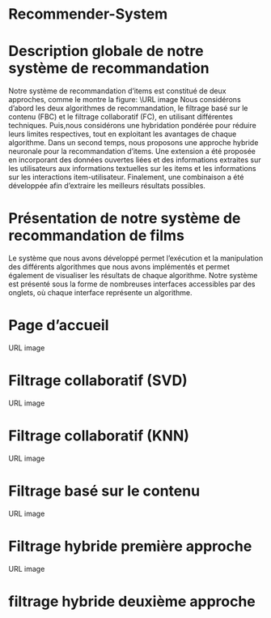 # Recommender-System

# Description globale de notre système de recommandation

Notre système de recommandation d’items est constitué de deux approches, comme le montre la figure:
\URL image
Nous considérons d’abord les deux algorithmes de recommandation, le filtrage basé sur le contenu (FBC) et le filtrage collaboratif (FC), en utilisant différentes techniques. Puis,nous considérons une hybridation pondérée pour réduire leurs limites respectives, tout en exploitant les avantages de chaque algorithme.
Dans un second temps, nous proposons une approche hybride neuronale pour la recommandation d’items. Une extension a été proposée en incorporant des données ouvertes liées et des informations extraites sur les utilisateurs aux informations textuelles sur les items et les informations sur les interactions item-utilisateur. Finalement, une combinaison a été développée afin d’extraire les
meilleurs résultats possibles.

# Présentation de notre système de recommandation de films

Le système que nous avons développé permet l’exécution et la manipulation des différents algorithmes que nous avons implémentés et permet également de visualiser les résultats de chaque algorithme.
Notre système est présenté sous la forme de nombreuses interfaces accessibles par des onglets, où chaque interface représente un algorithme.

# Page d’accueil
URL image

# Filtrage collaboratif (SVD)

URL image

# Filtrage collaboratif (KNN)
URL image

# Filtrage basé sur le contenu
URL image

# Filtrage hybride première approche
URL image

# filtrage hybride deuxième approche 






